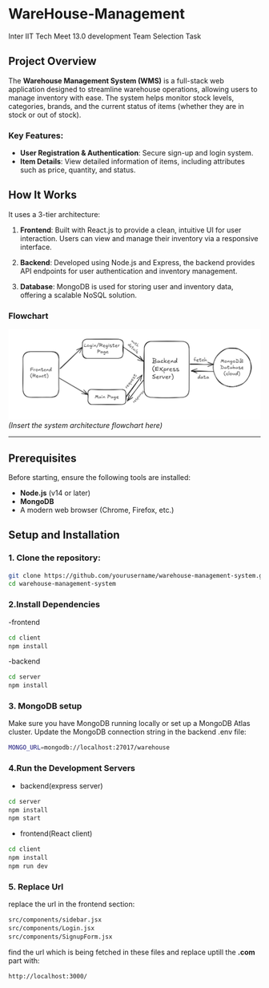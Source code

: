 # WareHouse-Management
Inter IIT Tech Meet 13.0 development Team Selection Task

## Project Overview
The **Warehouse Management System (WMS)** is a full-stack web application designed to streamline warehouse operations, allowing users to manage inventory with ease. The system helps monitor stock levels, categories, brands, and the current status of items (whether they are in stock or out of stock).

### Key Features:
- **User Registration & Authentication**: Secure sign-up and login system.
- **Item Details**: View detailed information of items, including attributes such as price, quantity, and status.


## How It Works
It uses a 3-tier architecture:
1. **Frontend**: Built with React.js to provide a clean, intuitive UI for user interaction. Users can view and manage their inventory via a responsive interface.
   
2. **Backend**: Developed using Node.js and Express, the backend provides API endpoints for user authentication and inventory management.

3. **Database**: MongoDB is used for storing user and inventory data, offering a scalable NoSQL solution.

### Flowchart
![Flowchart](./flowchart.png) 
*(Insert the system architecture flowchart here)*

---

## Prerequisites
Before starting, ensure the following tools are installed:
- **Node.js** (v14 or later)
- **MongoDB**
- A modern web browser (Chrome, Firefox, etc.)

## Setup and Installation

### 1. Clone the repository:
```bash
git clone https://github.com/yourusername/warehouse-management-system.git
cd warehouse-management-system
```
### 2.Install Dependencies
-frontend
```bash
cd client
npm install
```

-backend
```bash
cd server
npm install
```

### 3. MongoDB setup
Make sure you have MongoDB running locally or set up a MongoDB Atlas cluster. Update the MongoDB connection string in the backend .env file:

```bash
MONGO_URL=mongodb://localhost:27017/warehouse
```

### 4.Run the Development Servers

- backend(express server)
```bash
cd server
npm install
npm start
```

- frontend(React client)
```bash
cd client
npm install
npm run dev
```

### 5. Replace Url
replace the url in the frontend section:
```bash
src/components/sidebar.jsx
src/components/Login.jsx
src/components/SignupForm.jsx
```
find the url which is being fetched in these files and replace uptill the **.com** part with:
```bash
http://localhost:3000/
```